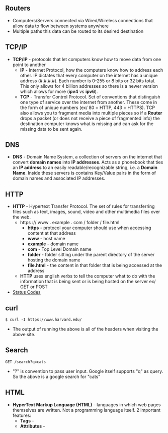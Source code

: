 ## Routers
- Computers/Servers connected via Wired/Wireless connections that allow data to flow between systems anywhere
- Multiple paths this data can be routed to its desired destination

## TCP/IP
- **TCP/IP** - protocols that let computers know how to move data from one point to another
  - **IP** - Internet Protocol, how the computers know how to address each other. IP dictates that every computer on the internet has a unique address (#.#.#.#). Each number is 0-255 or 8 bits or 32 bits total. This only allows for 4 billion addresses so there is a newer version which allows for more (**ipv4** vs **ipv6**).
  - **TCP** - Transfer Control Protocol. Set of conventions that distinguish one type of service over the internet from another. These come in the form of unique numbers (ex/ 80 = HTTP, 443 = HTTPS). TCP also allows you to fragment media into multiple pieces so if a **Router** drops a packet (or does not receive a piece of fragmented info) the destination computer knows what is missing and can ask for the missing data to be sent again.

## DNS
- **DNS** - Domain Name System, a collection of servers on the internet that convert **domain names** into **IP addresses**. Acts as a phonebook that ties an **IP address** to an easily readable/recognizable string, i.e. a **Domain Name**. Inside these servers is contains Key/Value pairs in the form of domain names and associated IP addresses.

## HTTP
- **HTTP** - Hypertext Transfer Protocol. The set of rules for transferring files such as text, images, sound, video and other multimedia files over the web.
  - https :// www . example . com / folder / file.html
    - **https** - protocol your computer should use when accessing content at that address
    - **www** - host name
    - **example** - domain name
    - **com** - Top Level Domain name
    - **folder** - folder sitting under the parent directory of the server hosting the domain name
    - **file.html** - the content in that folder that is being accessed at the address
  - **HTTP** uses english verbs to tell the computer what to do with the information that is being sent or is being hosted on the server ex/ GET or POST
- [Status Codes](https://developer.mozilla.org/en-US/docs/Web/HTTP/Status)

## curl

```
$ curl -I https://www.harvard.edu/
```

- The output of running the above is all of the headers when visiting the above site.

## Search
```
GET /search?q=cats
```
- "?" is convention to pass user input. Google itself supports "q" as query. So the above is a google search for "cats"

## HTML
- **HyperText Markup Language (HTML)** - languages in which web pages themselves are written. Not a programming language itself. 2 important features:
	- **Tags** - 
	- **Attributes** - 